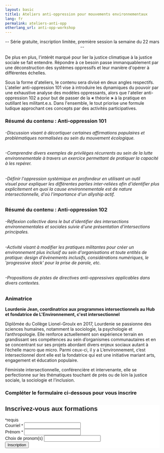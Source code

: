 ```yaml
---
layout: basic
title1: Ateliers anti-oppression pour mouvements environnementaux 
lang: fr
permalink: ateliers-anti-opp
otherlang_url: anti-opp-workshop
---
```

<div align="center">
-- Série gratuite, inscription limitée, première session la semaine du 22 mars --
</div>
<br/>
De plus en plus, l'intérêt marqué pour lier la justice climatique à la justice sociale se fait entendre. Répondre à ce besoin passe immanquablement par une déconstruction des systèmes oppressifs et leur manière d'opérer à différentes échelles. 

Sous la forme d'ateliers, le contenu sera divisé en deux angles respectifs. L'atelier anti-oppression 101 vise à introduire les dynamiques du pouvoir par une exhaustive analyse des modèles oppressants, alors que l'atelier anti-oppression 102 a pour but de passer de la **«** théorie​​​​​​​ **»** à la pratique en outillant les militant.e.s. Dans l'ensemble, le tout priorise une formule ludique approchant ces concepts par des activités participatives. 

### **Résumé du contenu : Anti-oppression 101**

###### -Discussion visant à décortiquer certaines affirmations populaires et problématiques normalisées au sein du mouvement écologique.
###### -Comprendre divers exemples de privilèges récurrents au sein de la lutte environnementale à travers un exercice permettant de pratiquer la capacité à les repérer.
###### -Définir l'oppression systémique en profondeur en utilisant un outil visuel pour expliquer les différentes parties inter-reliées afin d'identifier plus explicitement en quoi la cause environnementale est de nature intersectionnelle, d'où l'importance d'un allyship actif.

### **Résumé du contenu : Anti-oppression 102**

###### -Réflexion collective dans le but d'identifier des intersections environnementales et sociales suivie d'une présentation d'intersections principales.
###### -Activité visant à modifier les pratiques militantes pour créer un environnement plus inclusif au sein d'organisations et toute entités de pratique: design d’évènements inclusifs, considérations numériques, le 'progressive stack' pour la prise de parole, etc.
###### -Propositions de pistes de directives anti-oppressives applicables dans divers contextes.

### **Animatrice**

**Lourdenie Jean, coordinatrice aux programmes intersectionnels au Hub et fondatrice de L'Environnement, c'est intersectionnel**

Diplômée du Collège Lionel-Groulx en 2017, Lourdenie se passionne des sciences humaines, notamment la sociologie, la psychologie et l’anthropologie. Elle renforce actuellement son expérience terrain en grandissant ses compétences au sein d’organismes communautaires et en se concentrant sur ses projets abordant divers enjeux sociaux autant à l’échelle macro que micro. Parmi ceux-ci, il y a L’environnement, c’est intersectionnel dont elle est la fondatrice qui est une initiative mariant arts, engagement et éducation populaire.

Féministe intersectionnelle, conférencière et intervenante, elle se perfectionne sur les thématiques touchant de près ou de loin la justice sociale, la sociologie et l’inclusion.

### **Compléter le formulaire ci-dessous pour vous inscrire**

<!-- Begin Mailchimp Signup Form -->

<link href="//cdn-images.mailchimp.com/embedcode/classic-10_7.css" rel="stylesheet" type="text/css">
<style type="text/css">
	#mc_embed_signup{background:#fff; clear:left; font:14px Helvetica,Arial,sans-serif; }
	/* Add your own Mailchimp form style overrides in your site stylesheet or in this style block.
	   We recommend moving this block and the preceding CSS link to the HEAD of your HTML file. */
</style>
<div id="mc_embed_signup">
<form action="https://lehub.us7.list-manage.com/subscribe/post?u=6da6ef9a2de17cfdceb029edc&amp;id=55bdf72573&SIGNUP=fantiopp" method="post" id="mc-embedded-subscribe-form" name="mc-embedded-subscribe-form" class="validate" target="_blank" novalidate>
    <div id="mc_embed_signup_scroll">
	<h2>Inscrivez-vous aux formations</h2>
<div class="indicates-required"><span class="asterisk">*</span>requis</div>
<div class="mc-field-group">
	<label for="mce-EMAIL">Courriel  <span class="asterisk">*</span>
</label>
	<input type="email" value="" name="EMAIL" class="required email" id="mce-EMAIL">
</div>
<div class="mc-field-group">
	<label for="mce-FNAME">Prénom  <span class="asterisk">*</span>
</label>
	<input type="text" value="" name="FNAME" class="required" id="mce-FNAME">
</div>
<div class="mc-field-group">
	<label for="mce-LNAME">Choix de pronom(s) </label>
	<input type="text" value="" name="LNAME" class="" id="mce-LNAME">
</div>
	<div id="mce-responses" class="clear">
		<div class="response" id="mce-error-response" style="display:none"></div>
		<div class="response" id="mce-success-response" style="display:none"></div>
	</div>    <!-- real people should not fill this in and expect good things - do not remove this or risk form bot signups-->
    <div style="position: absolute; left: -5000px;" aria-hidden="true"><input type="text" name="b_6da6ef9a2de17cfdceb029edc_55bdf72573" tabindex="-1" value=""></div>
    <div class="clear"><input type="submit" value="Inscription" name="subscribe" id="mc-embedded-subscribe" class="button"></div>
    </div>
</form>
</div>
<script type='text/javascript' src='//s3.amazonaws.com/downloads.mailchimp.com/js/mc-validate.js'></script><script type='text/javascript'>(function($) {window.fnames = new Array(); window.ftypes = new Array();fnames[0]='EMAIL';ftypes[0]='email';fnames[1]='FNAME';ftypes[1]='text';fnames[2]='LNAME';ftypes[2]='text';fnames[3]='ADDRESS';ftypes[3]='address';fnames[4]='PHONE';ftypes[4]='phone';fnames[5]='BIRTHDAY';ftypes[5]='birthday'; /*
 * Translated default messages for the $ validation plugin.
 * Locale: FR
 */
$.extend($.validator.messages, {
        required: "Ce champ est requis.",
        remote: "Veuillez remplir ce champ pour continuer.",
        email: "Veuillez entrer une adresse email valide.",
        url: "Veuillez entrer une URL valide.",
        date: "Veuillez entrer une date valide.",
        dateISO: "Veuillez entrer une date valide (ISO).",
        number: "Veuillez entrer un nombre valide.",
        digits: "Veuillez entrer (seulement) une valeur numérique.",
        creditcard: "Veuillez entrer un numéro de carte de crédit valide.",
        equalTo: "Veuillez entrer une nouvelle fois la même valeur.",
        accept: "Veuillez entrer une valeur avec une extension valide.",
        maxlength: $.validator.format("Veuillez ne pas entrer plus de {0} caractères."),
        minlength: $.validator.format("Veuillez entrer au moins {0} caractères."),
        rangelength: $.validator.format("Veuillez entrer entre {0} et {1} caractères."),
        range: $.validator.format("Veuillez entrer une valeur entre {0} et {1}."),
        max: $.validator.format("Veuillez entrer une valeur inférieure ou égale à {0}."),
        min: $.validator.format("Veuillez entrer une valeur supérieure ou égale à {0}.")
});}(jQuery));var $mcj = jQuery.noConflict(true);</script>
<!--End mc_embed_signup-->